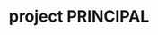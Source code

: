 ---
name: alex segura
draft: false
title: project PRINCIPAL
quote: 'My role overseeing complex installations from start to finish is uniquely rewarding. Managing each step, I have an opportunity to witness up-close the end result of all our collective efforts.'
details: 'Alex Segura manages Merritt’s carpentry and installation group, overseeing a team of some of the finest craftsmen in North America. With a thorough background in the millworking industry, he brings a trifecta of experience as a master carpenter, carpentry supervisor and millwork business owner to his position with Merritt. Today, he supervises the entire department of field operations managers, field installation managers, field superintendents and carpenters. From start to finish, from build to installation, he accepts and delivers only flawless craftsmanship and perfect results.'
image: /uploads/staff-11.jpg
display_number: 10
_comments:
  image: file should be ~600px wide
  lang: "'en' for english, 'de' for german (lowercase)"
  draft: drafts are saved but not published
lang: en
---